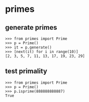 # primes

## generate primes

    >>> from primes import Prime
    >>> p = Prime()
    >>> it = p.generate()
    >>> [next(it) for i in range(10)]
    [2, 3, 5, 7, 11, 13, 17, 19, 23, 29]

## test primality

    >>> from primes import Prime
    >>> p = Prime()
    >>> p.isprime(888888888887)
    True

